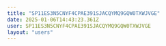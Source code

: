 ```yaml
---
title: "SP11ES3N5CNYF4CPAE391SJACQYMQ9GQW0TXWJVGE"
date: 2025-01-06T14:43:23.361Z
user: SP11ES3N5CNYF4CPAE391SJACQYMQ9GQW0TXWJVGE
layout: "users"
---
```

    